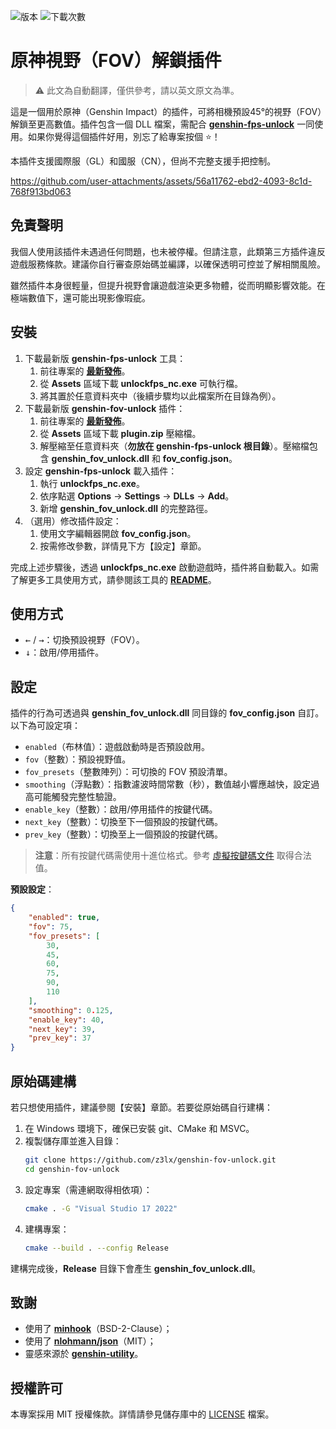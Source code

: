 ![版本](https://img.shields.io/badge/版本-5.6-brightgreen)
![下載次數](https://img.shields.io/github/downloads/z3lx/genshin-fov-unlock/total?label=下載次數)

# 原神視野（FOV）解鎖插件

> ⚠️ 此文為自動翻譯，僅供參考，請以英文原文為準。

這是一個用於原神（Genshin Impact）的插件，可將相機預設45°的視野（FOV）解鎖至更高數值。插件包含一個 DLL 檔案，需配合 [**genshin-fps-unlock**](https://github.com/34736384/genshin-fps-unlock) 一同使用。如果你覺得這個插件好用，別忘了給專案按個 ⭐！

本插件支援國際服（GL）和國服（CN），但尚不完整支援手把控制。

https://github.com/user-attachments/assets/56a11762-ebd2-4093-8c1d-768f913bd063

## 免責聲明

我個人使用該插件未遇過任何問題，也未被停權。但請注意，此類第三方插件違反遊戲服務條款。建議你自行審查原始碼並編譯，以確保透明可控並了解相關風險。

雖然插件本身很輕量，但提升視野會讓遊戲渲染更多物體，從而明顯影響效能。在極端數值下，還可能出現影像瑕疵。

## 安裝

1. 下載最新版 **genshin-fps-unlock** 工具：
   1. 前往專案的 [**最新發佈**](https://github.com/34736384/genshin-fps-unlock/releases/latest)。
   2. 從 **Assets** 區域下載 **unlockfps_nc.exe** 可執行檔。
   3. 將其置於任意資料夾中（後續步驟均以此檔案所在目錄為例）。
2. 下載最新版 **genshin-fov-unlock** 插件：
   1. 前往專案的 [**最新發佈**](https://github.com/z3lx/genshin-fov-unlock/releases/latest)。
   2. 從 **Assets** 區域下載 **plugin.zip** 壓縮檔。
   3. 解壓縮至任意資料夾（**勿放在 genshin-fps-unlock 根目錄**）。壓縮檔包含 **genshin_fov_unlock.dll** 和 **fov_config.json**。
3. 設定 **genshin-fps-unlock** 載入插件：
   1. 執行 **unlockfps_nc.exe**。
   2. 依序點選 **Options** → **Settings** → **DLLs** → **Add**。
   3. 新增 **genshin_fov_unlock.dll** 的完整路徑。
4. （選用）修改插件設定：
   1. 使用文字編輯器開啟 **fov_config.json**。
   2. 按需修改參數，詳情見下方【設定】章節。

完成上述步驟後，透過 **unlockfps_nc.exe** 啟動遊戲時，插件將自動載入。如需了解更多工具使用方式，請參閱該工具的 [**README**](https://github.com/34736384/genshin-fps-unlock/blob/netcore/README.md)。

## 使用方式

- <kbd>←</kbd> / <kbd>→</kbd>：切換預設視野（FOV）。
- <kbd>↓</kbd>：啟用/停用插件。

## 設定

插件的行為可透過與 **genshin_fov_unlock.dll** 同目錄的 **fov_config.json** 自訂。以下為可設定項：

- `enabled`（布林值）：遊戲啟動時是否預設啟用。
- `fov`（整數）：預設視野值。
- `fov_presets`（整數陣列）：可切換的 FOV 預設清單。
- `smoothing`（浮點數）：指數濾波時間常數（秒），數值越小響應越快，設定過高可能觸發完整性驗證。
- `enable_key`（整數）：啟用/停用插件的按鍵代碼。
- `next_key`（整數）：切換至下一個預設的按鍵代碼。
- `prev_key`（整數）：切換至上一個預設的按鍵代碼。

> **注意**：所有按鍵代碼需使用十進位格式。參考 [虛擬按鍵碼文件](https://learn.microsoft.com/zh-tw/windows/win32/inputdev/virtual-key-codes) 取得合法值。

**預設設定**：

```json
{
    "enabled": true,
    "fov": 75,
    "fov_presets": [
        30,
        45,
        60,
        75,
        90,
        110
    ],
    "smoothing": 0.125,
    "enable_key": 40,
    "next_key": 39,
    "prev_key": 37
}
```

## 原始碼建構

若只想使用插件，建議參閱【安裝】章節。若要從原始碼自行建構：

1. 在 Windows 環境下，確保已安裝 git、CMake 和 MSVC。
2. 複製儲存庫並進入目錄：
   ```bash
   git clone https://github.com/z3lx/genshin-fov-unlock.git
   cd genshin-fov-unlock
   ```
3. 設定專案（需連網取得相依項）：
   ```bash
   cmake . -G "Visual Studio 17 2022"
   ```
4. 建構專案：
   ```bash
   cmake --build . --config Release
   ```

建構完成後，**Release** 目錄下會產生 **genshin_fov_unlock.dll**。

## 致謝

* 使用了 [**minhook**](https://github.com/TsudaKageyu/minhook)（BSD-2-Clause）；
* 使用了 [**nlohmann/json**](https://github.com/nlohmann/json)（MIT）；
* 靈感來源於 [**genshin-utility**](https://github.com/lanylow/genshin-utility)。

## 授權許可

本專案採用 MIT 授權條款。詳情請參見儲存庫中的 [LICENSE](LICENSE) 檔案。
